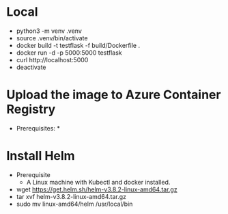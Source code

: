 # Local 
  - python3 -m venv .venv
  - source .venv/bin/activate 
  - docker build -t testflask -f build/Dockerfile .
  - docker run -d -p 5000:5000 testflask
  - curl http://localhost:5000
  - deactivate

# Upload the image to Azure Container Registry
* Prerequisites: *
  
# Install Helm
- Prerequisite
  - A Linux machine with Kubectl and docker installed. 
- wget https://get.helm.sh/helm-v3.8.2-linux-amd64.tar.gz
- tar xvf helm-v3.8.2-linux-amd64.tar.gz
- sudo mv linux-amd64/helm /usr/local/bin
